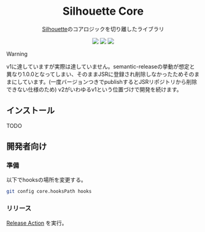 <div align="center">
    <h1>Silhouette Core</h1>
    <p>
    <div><a href="https://github.com/tadashi-aikawa/silhouette">Silhouette</a>のコアロジックを切り離したライブラリ</div>
    </p>
    <a href="https://github.com/tadashi-aikawa/silhouette-core/releases/latest"><img src="https://img.shields.io/github/release/tadashi-aikawa/silhouette-core.svg" /></a>
    <a href="https://github.com/tadashi-aikawa/silhouette-core/actions"><img src="https://github.com/tadashi-aikawa/silhouette-core/workflows/CI/badge.svg" /></a>
    <img src="https://img.shields.io/github/downloads/tadashi-aikawa/silhouette-core/total" />
</div>

> [!WARNING]
> v1に達していますが実際は達していません。semantic-releaseの挙動が想定と異なり1.0.0となってしまい、そのままJSRに登録され削除しなかったためそのままにしています。(一度バージョンつきでpublishするとJSRリポジトリから削除できない仕様のため)
> v2がいわゆるv1という位置づけで開発を続けます。

## インストール

TODO

## 開発者向け

### 準備

以下でhooksの場所を変更する。

```bash
git config core.hooksPath hooks
```

### リリース

[Release Action](https://github.com/tadashi-aikawa/silhouette-core/actions/workflows/release.yaml) を実行。

